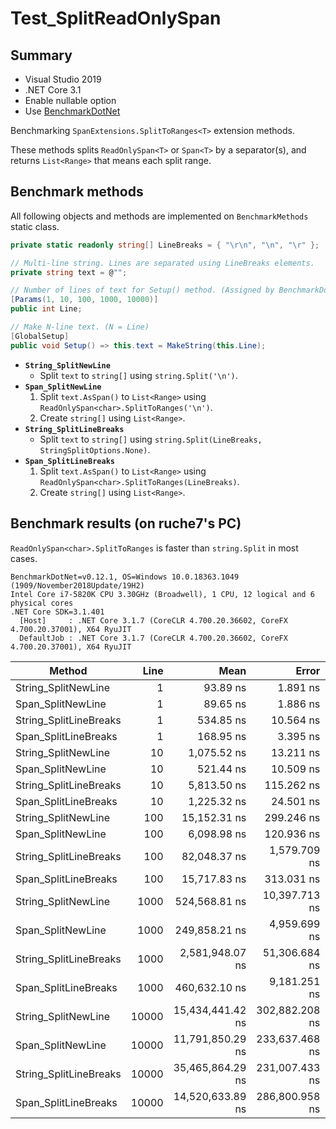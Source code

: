 # Test_SplitReadOnlySpan

## Summary

* Visual Studio 2019
* .NET Core 3.1
* Enable nullable option
* Use [BenchmarkDotNet](https://github.com/dotnet/BenchmarkDotNet)

Benchmarking `SpanExtensions.SplitToRanges<T>` extension methods.

These methods splits `ReadOnlySpan<T>` or `Span<T>` by a separator(s), and returns `List<Range>` that means each split range.

## Benchmark methods

All following objects and methods are implemented on `BenchmarkMethods` static class.

```csharp
private static readonly string[] LineBreaks = { "\r\n", "\n", "\r" };

// Multi-line string. Lines are separated using LineBreaks elements.
private string text = @"";

// Number of lines of text for Setup() method. (Assigned by BenchmarkDotNet)
[Params(1, 10, 100, 1000, 10000)]
public int Line;

// Make N-line text. (N = Line)
[GlobalSetup]
public void Setup() => this.text = MakeString(this.Line);
```

* **<code>String_SplitNewLine</code>**
    * Split <code>text</code> to `string[]` using `string.Split('\n')`.
* **<code>Span_SplitNewLine</code>**
    1. Split <code>text.AsSpan()</code> to `List<Range>` using `ReadOnlySpan<char>.SplitToRanges('\n')`.
    2. Create `string[]` using `List<Range>`.
* **<code>String_SplitLineBreaks</code>**
    * Split <code>text</code> to `string[]` using `string.Split(LineBreaks, StringSplitOptions.None)`.
* **<code>Span_SplitLineBreaks</code>**
    1. Split <code>text.AsSpan()</code> to `List<Range>` using `ReadOnlySpan<char>.SplitToRanges(LineBreaks)`.
    2. Create `string[]` using `List<Range>`.

## Benchmark results (on ruche7's PC)

`ReadOnlySpan<char>.SplitToRanges` is faster than `string.Split` in most cases.

```
BenchmarkDotNet=v0.12.1, OS=Windows 10.0.18363.1049 (1909/November2018Update/19H2)
Intel Core i7-5820K CPU 3.30GHz (Broadwell), 1 CPU, 12 logical and 6 physical cores
.NET Core SDK=3.1.401
  [Host]     : .NET Core 3.1.7 (CoreCLR 4.700.20.36602, CoreFX 4.700.20.37001), X64 RyuJIT
  DefaultJob : .NET Core 3.1.7 (CoreCLR 4.700.20.36602, CoreFX 4.700.20.37001), X64 RyuJIT
```
|                 Method |  Line |             Mean |          Error |         StdDev |           Median |
|----------------------- |------:|-----------------:|---------------:|---------------:|-----------------:|
|    String_SplitNewLine |     1 |         93.89 ns |       1.891 ns |       2.391 ns |         93.73 ns |
|      Span_SplitNewLine |     1 |         89.65 ns |       1.886 ns |       2.453 ns |         89.05 ns |
| String_SplitLineBreaks |     1 |        534.85 ns |      10.564 ns |      16.756 ns |        525.68 ns |
|   Span_SplitLineBreaks |     1 |        168.95 ns |       3.395 ns |       4.869 ns |        169.24 ns |
|    String_SplitNewLine |    10 |      1,075.52 ns |      13.211 ns |      11.032 ns |      1,069.83 ns |
|      Span_SplitNewLine |    10 |        521.44 ns |      10.509 ns |      19.995 ns |        516.58 ns |
| String_SplitLineBreaks |    10 |      5,813.50 ns |     115.262 ns |     107.816 ns |      5,773.06 ns |
|   Span_SplitLineBreaks |    10 |      1,225.32 ns |      24.501 ns |      39.564 ns |      1,210.19 ns |
|    String_SplitNewLine |   100 |     15,152.31 ns |     299.246 ns |     604.491 ns |     14,985.60 ns |
|      Span_SplitNewLine |   100 |      6,098.98 ns |     120.936 ns |     161.446 ns |      6,106.55 ns |
| String_SplitLineBreaks |   100 |     82,048.37 ns |   1,579.709 ns |   2,214.531 ns |     82,003.34 ns |
|   Span_SplitLineBreaks |   100 |     15,717.83 ns |     313.031 ns |     667.094 ns |     15,635.70 ns |
|    String_SplitNewLine |  1000 |    524,568.81 ns |  10,397.713 ns |  23,890.476 ns |    521,822.27 ns |
|      Span_SplitNewLine |  1000 |    249,858.21 ns |   4,959.699 ns |   4,396.644 ns |    248,217.16 ns |
| String_SplitLineBreaks |  1000 |  2,581,948.07 ns |  51,306.684 ns |  81,377.837 ns |  2,562,842.19 ns |
|   Span_SplitLineBreaks |  1000 |    460,632.10 ns |   9,181.251 ns |  10,204.936 ns |    455,389.89 ns |
|    String_SplitNewLine | 10000 | 15,434,441.42 ns | 302,882.208 ns | 645,466.679 ns | 15,423,582.81 ns |
|      Span_SplitNewLine | 10000 | 11,791,850.29 ns | 233,637.468 ns | 433,062.028 ns | 11,768,551.56 ns |
| String_SplitLineBreaks | 10000 | 35,465,864.29 ns | 231,007.433 ns | 204,782.072 ns | 35,427,995.83 ns |
|   Span_SplitLineBreaks | 10000 | 14,520,633.89 ns | 286,800.958 ns | 524,431.770 ns | 14,517,304.69 ns |
